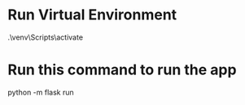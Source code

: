 # Run Virtual Environment
.\venv\Scripts\activate

# Run this command to run the app
python -m flask run